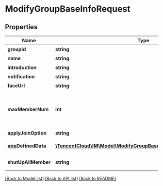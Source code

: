 # ModifyGroupBaseInfoRequest

## Properties
Name | Type | Description | Notes
------------ | ------------- | ------------- | -------------
**groupId** | **string** | 需要拉取成员信息的群组的 ID | 
**name** | **string** | 群名称，最长30字节 | [optional] 
**introduction** | **string** | 群简介，最长240字节 | [optional] 
**notification** | **string** | 群公告，最长300字节 | [optional] 
**faceUrl** | **string** | 群头像 URL，最长100字节 | [optional] 
**maxMemberNum** | **int** | 最大群成员数量；私有群、公开群和聊天室：该字段阈值请参考 群组系统（https://cloud.tencent.com/document/product/269/1502#.E7.BE.A4.E7.BB.84.E9.99.90.E5.88.B6.E5.B7.AE.E5.BC.82） 和 计费概述（https://cloud.tencent.com/document/product/269/40267#.E5.9F.BA.E7.A1.80.E6.9C.8D.E5.8A.A1.E8.AF.A6.E6.83.85） 中的群成员人数上限相关说明；音视频聊天室和在线成员广播大群：该字段为无效字段，无需填写 | [optional] 
**applyJoinOption** | **string** | 申请加群处理方式。包含 FreeAccess（自由加入），NeedPermission（需要验证），DisableApply（禁止加群） | [optional] 
**appDefinedData** | [**\TencentCloud\IM\Model\ModifyGroupBaseInfoRequestAppDefinedData[]**](ModifyGroupBaseInfoRequestAppDefinedData.md) | 默认情况是没有的。开通群组维度的自定义字段详情请参见 自定义字段（https://cloud.tencent.com/document/product/269/1502#.E8.87.AA.E5.AE.9A.E4.B9.89.E5.AD.97.E6.AE.B5） | [optional] 
**shutUpAllMember** | **string** | 群内群成员禁言，只有群管理员和群主以及系统管理员可以发言 设置全员禁言（选填）:\&quot;On\&quot;开启，\&quot;Off\&quot;关闭 | [optional] 

[[Back to Model list]](../README.md#documentation-for-models) [[Back to API list]](../README.md#documentation-for-api-endpoints) [[Back to README]](../README.md)


